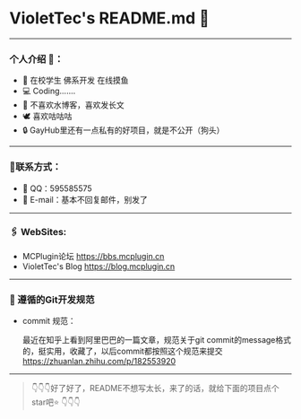 # VioletTec's README.md 👋
---
### 个人介绍 🗿：
- 🏫 在校学生 佛系开发 在线摸鱼
- 💻 Coding.......
- 📝 不喜欢水博客，喜欢发长文
- 🕊  喜欢咕咕咕
- 🔒 GayHub里还有一点私有的好项目，就是不公开（狗头）

---
### 📝联系方式：
- 📡 QQ：595585575
- 📧 E-mail：基本不回复邮件，别发了

---
### 🖇  WebSites:
- MCPlugin论坛 <https://bbs.mcplugin.cn>
- VioletTec's Blog <https://blog.mcplugin.cn>

---

### 📕 遵循的Git开发规范

+ commit 规范：

  最近在知乎上看到阿里巴巴的一篇文章，规范关于git commit的message格式的，挺实用，收藏了，以后commit都按照这个规范来提交
  https://zhuanlan.zhihu.com/p/182553920



---
>👇👇👇好了好了，README不想写太长，来了的话，就给下面的项目点个star吧⭐ 👇👇👇
